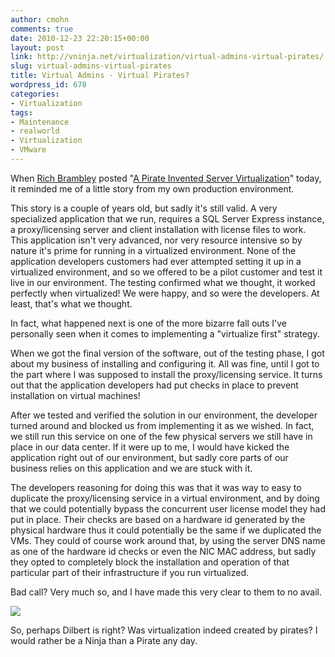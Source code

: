 ```yaml
---
author: cmohn
comments: true
date: 2010-12-23 22:20:15+00:00
layout: post
link: http://vninja.net/virtualization/virtual-admins-virtual-pirates/
slug: virtual-admins-virtual-pirates
title: Virtual Admins - Virtual Pirates?
wordpress_id: 678
categories:
- Virtualization
tags:
- Maintenance
- realworld
- Virtualization
- VMware
---
```


When [Rich Brambley](http://twitter.com/rbrambley) posted "[A Pirate Invented Server Virtualization](http://vmetc.com/2010/12/23/a-pirate-invented-server-virtualization/?utm_source=feedburner&utm_medium=feed&utm_campaign=Feed%3A+vmetc+%28VM+%2FETC%29)" today, it reminded me of a little story from my own production environment.

This story is a couple of years old, but sadly it's still valid. A very specialized application that we run, requires a SQL Server Express instance, a proxy/licensing server and client installation with license files to work. This application isn't very advanced, nor very resource intensive so by nature it's prime for running in a virtualized environment. None of the application developers customers had ever attempted setting it up in a virtualized environment, and so we offered to be a pilot customer and test it live in our environment. The testing confirmed what we thought, it worked perfectly when virtualized! We were happy, and so were the developers. At least, that's what we thought.

In fact, what happened next is one of the more bizarre fall outs I've personally seen when it comes to implementing a "virtualize first" strategy. 

When we got the final version of the software, out of the testing phase, I got about my business of installing and configuring it. All was fine, until I got to the part where I was supposed to install the proxy/licensing service. It turns out that the application developers had put checks in place to prevent installation on virtual machines!

After we tested and verified the solution in our environment, the developer turned around and blocked us from implementing it as we wished. In fact, we still run this service on one of the few physical servers we still have in place in our data center. If it were up to me, I would have kicked the application right out of our environment, but sadly core parts of our business relies on this application and we are stuck with it.

The developers reasoning for doing this was that it was way to easy to duplicate the proxy/licensing service in a virtual environment, and by doing that we could potentially bypass the concurrent user license model they had put in place. Their checks are based on a hardware id generated by the physical hardware thus it could potentially be the same if we duplicated the VMs. They could of course work around that, by using the server DNS name as one of the hardware id checks or even the NIC MAC address, but sadly they opted to completely block the installation and operation of that particular part of their infrastructure if you run virtualized.

Bad call? Very much so, and I have made this very clear to them to no avail. 

[![](http://vninja.net/wordpress/wp-content/uploads/2010/12/108768.strip_-300x93.gif)](http://vninja.net/wordpress/wp-content/uploads/2010/12/108768.strip_.gif)

So, perhaps Dilbert is right? Was virtualization indeed created by pirates? I would rather be a Ninja than a Pirate any day.
